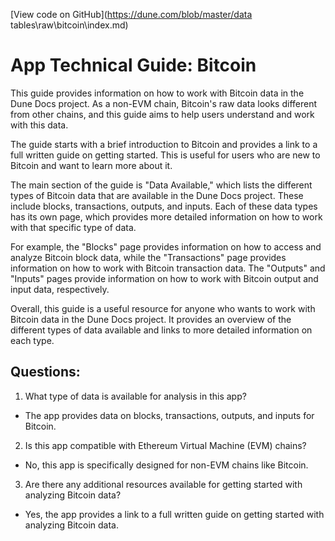 [View code on GitHub](https://dune.com/blob/master/data tables\raw\bitcoin\index.md)

# App Technical Guide: Bitcoin

This guide provides information on how to work with Bitcoin data in the Dune Docs project. As a non-EVM chain, Bitcoin's raw data looks different from other chains, and this guide aims to help users understand and work with this data.

The guide starts with a brief introduction to Bitcoin and provides a link to a full written guide on getting started. This is useful for users who are new to Bitcoin and want to learn more about it.

The main section of the guide is "Data Available," which lists the different types of Bitcoin data that are available in the Dune Docs project. These include blocks, transactions, outputs, and inputs. Each of these data types has its own page, which provides more detailed information on how to work with that specific type of data.

For example, the "Blocks" page provides information on how to access and analyze Bitcoin block data, while the "Transactions" page provides information on how to work with Bitcoin transaction data. The "Outputs" and "Inputs" pages provide information on how to work with Bitcoin output and input data, respectively.

Overall, this guide is a useful resource for anyone who wants to work with Bitcoin data in the Dune Docs project. It provides an overview of the different types of data available and links to more detailed information on each type.
## Questions: 
 1. What type of data is available for analysis in this app?
- The app provides data on blocks, transactions, outputs, and inputs for Bitcoin.

2. Is this app compatible with Ethereum Virtual Machine (EVM) chains?
- No, this app is specifically designed for non-EVM chains like Bitcoin.

3. Are there any additional resources available for getting started with analyzing Bitcoin data?
- Yes, the app provides a link to a full written guide on getting started with analyzing Bitcoin data.